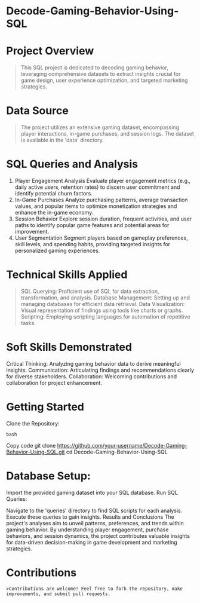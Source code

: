 # Decode-Gaming-Behavior-Using-SQL

 # Project Overview
   >This SQL project is dedicated to decoding gaming behavior, leveraging comprehensive datasets to extract insights crucial for game design, user experience optimization, 
   and targeted marketing strategies.

 # Data Source
   >The project utilizes an extensive gaming dataset, encompassing player interactions, in-game purchases, and session logs. The dataset is available in the 'data' directory.

 # SQL Queries and Analysis
   1. Player Engagement Analysis
      Evaluate player engagement metrics (e.g., daily active users, retention rates) to discern user commitment and identify potential churn factors.
   2. In-Game Purchases
      Analyze purchasing patterns, average transaction values, and popular items to optimize monetization strategies and enhance the in-game economy.
   3. Session Behavior
      Explore session duration, frequent activities, and user paths to identify popular game features and potential areas for improvement.
   4. User Segmentation
      Segment players based on gameplay preferences, skill levels, and spending habits, providing targeted insights for personalized gaming experiences.

# Technical Skills Applied
  >SQL Querying: Proficient use of SQL for data extraction, transformation, and analysis.
   Database Management: Setting up and managing databases for efficient data retrieval.
   Data Visualization: Visual representation of findings using tools like charts or graphs.
   Scripting: Employing scripting languages for automation of repetitive tasks.

# Soft Skills Demonstrated
   Critical Thinking: Analyzing gaming behavior data to derive meaningful insights.
  Communication: Articulating findings and recommendations clearly for diverse stakeholders.
   Collaboration: Welcoming contributions and collaboration for project enhancement.

  # Getting Started
   Clone the Repository:

    bash
  Copy code
   git clone https://github.com/your-username/Decode-Gaming-Behavior-Using-SQL.git
   cd Decode-Gaming-Behavior-Using-SQL
  # Database Setup:

   Import the provided gaming dataset into your SQL database.
   Run SQL Queries:

   Navigate to the 'queries' directory to find SQL scripts for each analysis. Execute these queries to gain insights.
   Results and Conclusions
   The project's analyses aim to unveil patterns, preferences, and trends within gaming behavior. By understanding player engagement, purchase behaviors, and session 
   dynamics, the project contributes valuable insights for data-driven decision-making in game development and marketing strategies.

  # Contributions
    >Contributions are welcome! Feel free to fork the repository, make improvements, and submit pull requests.
